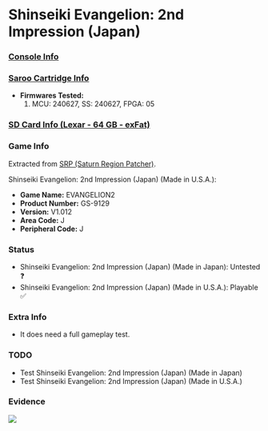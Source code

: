 # Shinseiki Evangelion: 2nd Impression (Japan)

### [Console Info](../../../../../Info/Consoles/VA13/README.md)

### [Saroo Cartridge Info](../../../../../Info/Cartridges/GuangzhouSanStarOnlineShop/1.6/README.md)

- <b>Firmwares Tested:</b>
  1. MCU: 240627, SS: 240627, FPGA: 05

### [SD Card Info (Lexar - 64 GB - exFat)](../../../../../Info/SdCards/Lexar/64GB/exfat/README.md)

### Game Info

Extracted from [SRP (Saturn Region Patcher)](https://segaxtreme.net/resources/saturn-region-patcher.81/download).

Shinseiki Evangelion: 2nd Impression (Japan) (Made in U.S.A.):

- <b>Game Name:</b> EVANGELION2
- <b>Product Number:</b> GS-9129
- <b>Version:</b> V1.012
- <b>Area Code:</b> J
- <b>Peripheral Code:</b> J

### Status

- Shinseiki Evangelion: 2nd Impression (Japan) (Made in Japan): Untested :question:
- Shinseiki Evangelion: 2nd Impression (Japan) (Made in U.S.A.): Playable :white_check_mark:

### Extra Info

- It does need a full gameplay test.

### TODO

- Test Shinseiki Evangelion: 2nd Impression (Japan) (Made in Japan)
- Test Shinseiki Evangelion: 2nd Impression (Japan) (Made in U.S.A.)

### Evidence

[![](https://img.youtube.com/vi/KT6rKXBuHQA/0.jpg)](https://www.youtube.com/watch?v=KT6rKXBuHQA)
